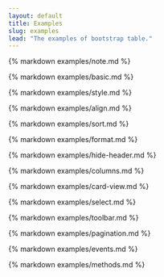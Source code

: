 ```yaml
---
layout: default
title: Examples
slug: examples
lead: "The examples of bootstrap table."
---
```


{% markdown examples/note.md %}

{% markdown examples/basic.md %}

{% markdown examples/style.md %}

{% markdown examples/align.md %}

{% markdown examples/sort.md %}

{% markdown examples/format.md %}

{% markdown examples/hide-header.md %}

{% markdown examples/columns.md %}

{% markdown examples/card-view.md %}

{% markdown examples/select.md %}

{% markdown examples/toolbar.md %}

{% markdown examples/pagination.md %}

{% markdown examples/events.md %}

{% markdown examples/methods.md %}